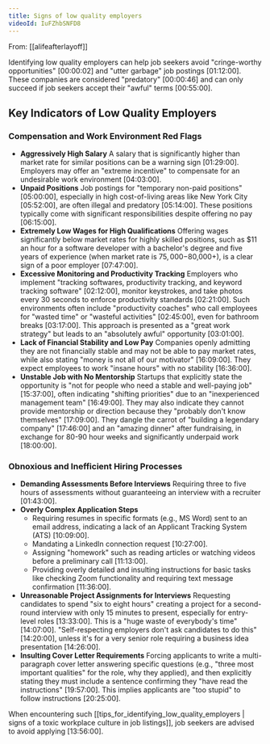 ```yaml
---
title: Signs of low quality employers
videoId: IuFZhbSNFD8
---
```


From: [[alifeafterlayoff]] <br/> 

Identifying low quality employers can help job seekers avoid "cringe-worthy opportunities" <a class="yt-timestamp" data-t="00:00:02">[00:00:02]</a> and "utter garbage" job postings <a class="yt-timestamp" data-t="01:12:00">[01:12:00]</a>. These companies are considered "predatory" <a class="yt-timestamp" data-t="00:00:46">[00:00:46]</a> and can only succeed if job seekers accept their "awful" terms <a class="yt-timestamp" data-t="00:55:00">[00:55:00]</a>.

## Key Indicators of Low Quality Employers

### Compensation and Work Environment Red Flags
*   **Aggressively High Salary** A salary that is significantly higher than market rate for similar positions can be a warning sign <a class="yt-timestamp" data-t="01:29:00">[01:29:00]</a>. Employers may offer an "extreme incentive" to compensate for an undesirable work environment <a class="yt-timestamp" data-t="04:03:00">[04:03:00]</a>.
*   **Unpaid Positions** Job postings for "temporary non-paid positions" <a class="yt-timestamp" data-t="05:00:00">[05:00:00]</a>, especially in high cost-of-living areas like New York City <a class="yt-timestamp" data-t="05:52:00">[05:52:00]</a>, are often illegal and predatory <a class="yt-timestamp" data-t="05:14:00">[05:14:00]</a>. These positions typically come with significant responsibilities despite offering no pay <a class="yt-timestamp" data-t="06:15:00">[06:15:00]</a>.
*   **Extremely Low Wages for High Qualifications** Offering wages significantly below market rates for highly skilled positions, such as $11 an hour for a software developer with a bachelor's degree and five years of experience (when market rate is $75,000-$80,000+), is a clear sign of a poor employer <a class="yt-timestamp" data-t="07:47:00">[07:47:00]</a>.
*   **Excessive Monitoring and Productivity Tracking** Employers who implement "tracking softwares, productivity tracking, and keyword tracking software" <a class="yt-timestamp" data-t="02:12:00">[02:12:00]</a>, monitor keystrokes, and take photos every 30 seconds to enforce productivity standards <a class="yt-timestamp" data-t="02:21:00">[02:21:00]</a>. Such environments often include "productivity coaches" who call employees for "wasted time" or "wasteful activities" <a class="yt-timestamp" data-t="02:45:00">[02:45:00]</a>, even for bathroom breaks <a class="yt-timestamp" data-t="03:17:00">[03:17:00]</a>. This approach is presented as a "great work strategy" but leads to an "absolutely awful" opportunity <a class="yt-timestamp" data-t="03:01:00">[03:01:00]</a>.
*   **Lack of Financial Stability and Low Pay** Companies openly admitting they are not financially stable and may not be able to pay market rates, while also stating "money is not all of our motivator" <a class="yt-timestamp" data-t="16:09:00">[16:09:00]</a>. They expect employees to work "insane hours" with no stability <a class="yt-timestamp" data-t="16:36:00">[16:36:00]</a>.
*   **Unstable Job with No Mentorship** Startups that explicitly state the opportunity is "not for people who need a stable and well-paying job" <a class="yt-timestamp" data-t="15:37:00">[15:37:00]</a>, often indicating "shifting priorities" due to an "inexperienced management team" <a class="yt-timestamp" data-t="16:49:00">[16:49:00]</a>. They may also indicate they cannot provide mentorship or direction because they "probably don't know themselves" <a class="yt-timestamp" data-t="17:09:00">[17:09:00]</a>. They dangle the carrot of "building a legendary company" <a class="yt-timestamp" data-t="17:46:00">[17:46:00]</a> and an "amazing dinner" after fundraising, in exchange for 80-90 hour weeks and significantly underpaid work <a class="yt-timestamp" data-t="18:00:00">[18:00:00]</a>.

### Obnoxious and Inefficient Hiring Processes
*   **Demanding Assessments Before Interviews** Requiring three to five hours of assessments without guaranteeing an interview with a recruiter <a class="yt-timestamp" data-t="01:43:00">[01:43:00]</a>.
*   **Overly Complex Application Steps**
    *   Requiring resumes in specific formats (e.g., MS Word) sent to an email address, indicating a lack of an Applicant Tracking System (ATS) <a class="yt-timestamp" data-t="10:09:00">[10:09:00]</a>.
    *   Mandating a LinkedIn connection request <a class="yt-timestamp" data-t="10:27:00">[10:27:00]</a>.
    *   Assigning "homework" such as reading articles or watching videos before a preliminary call <a class="yt-timestamp" data-t="11:13:00">[11:13:00]</a>.
    *   Providing overly detailed and insulting instructions for basic tasks like checking Zoom functionality and requiring text message confirmation <a class="yt-timestamp" data-t="11:36:00">[11:36:00]</a>.
*   **Unreasonable Project Assignments for Interviews** Requesting candidates to spend "six to eight hours" creating a project for a second-round interview with only 15 minutes to present, especially for entry-level roles <a class="yt-timestamp" data-t="13:33:00">[13:33:00]</a>. This is a "huge waste of everybody's time" <a class="yt-timestamp" data-t="14:07:00">[14:07:00]</a>. "Self-respecting employers don't ask candidates to do this" <a class="yt-timestamp" data-t="14:20:00">[14:20:00]</a>, unless it's for a very senior role requiring a business idea presentation <a class="yt-timestamp" data-t="14:26:00">[14:26:00]</a>.
*   **Insulting Cover Letter Requirements** Forcing applicants to write a multi-paragraph cover letter answering specific questions (e.g., "three most important qualities" for the role, why they applied), and then explicitly stating they must include a sentence confirming they "have read the instructions" <a class="yt-timestamp" data-t="19:57:00">[19:57:00]</a>. This implies applicants are "too stupid" to follow instructions <a class="yt-timestamp" data-t="20:25:00">[20:25:00]</a>.

When encountering such [[tips_for_identifying_low_quality_employers | signs of a toxic workplace culture in job listings]], job seekers are advised to avoid applying <a class="yt-timestamp" data-t="13:56:00">[13:56:00]</a>.